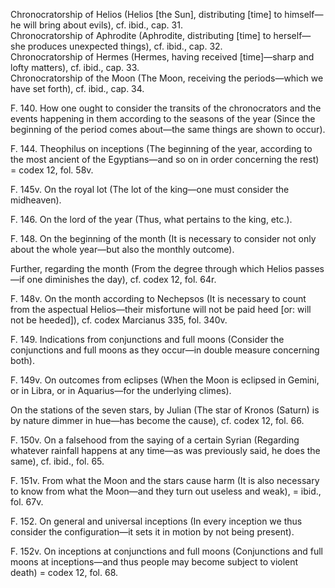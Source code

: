 Chronocratorship of Helios (Helios [the Sun], distributing [time] to himself—he will bring about evils), cf. ibid., cap. 31.  
Chronocratorship of Aphrodite (Aphrodite, distributing [time] to herself—she produces unexpected things), cf. ibid., cap. 32.  
Chronocratorship of Hermes (Hermes, having received [time]—sharp and lofty matters), cf. ibid., cap. 33.  
Chronocratorship of the Moon (The Moon, receiving the periods—which we have set forth), cf. ibid., cap. 34.  

F. 140. How one ought to consider the transits of the chronocrators and the events happening in them according to the seasons of the year (Since the beginning of the period comes about—the same things are shown to occur).  

F. 144. Theophilus on inceptions (The beginning of the year, according to the most ancient of the Egyptians—and so on in order concerning the rest) = codex 12, fol. 58v.  

F. 145v. On the royal lot (The lot of the king—one must consider the midheaven).  

F. 146. On the lord of the year (Thus, what pertains to the king, etc.).  

F. 148. On the beginning of the month (It is necessary to consider not only about the whole year—but also the monthly outcome).  

Further, regarding the month (From the degree through which Helios passes—if one diminishes the day), cf. codex 12, fol. 64r.  

F. 148v. On the month according to Nechepsos (It is necessary to count from the aspectual Helios—their misfortune will not be paid heed [or: will not be heeded]), cf. codex Marcianus 335, fol. 340v.  

F. 149. Indications from conjunctions and full moons (Consider the conjunctions and full moons as they occur—in double measure concerning both).  

F. 149v. On outcomes from eclipses (When the Moon is eclipsed in Gemini, or in Libra, or in Aquarius—for the underlying climes).  

On the stations of the seven stars, by Julian (The star of Kronos (Saturn) is by nature dimmer in hue—has become the cause), cf. codex 12, fol. 66.  

F. 150v. On a falsehood from the saying of a certain Syrian (Regarding whatever rainfall happens at any time—as was previously said, he does the same), cf. ibid., fol. 65.  

F. 151v. From what the Moon and the stars cause harm (It is also necessary to know from what the Moon—and they turn out useless and weak), = ibid., fol. 67v.  

F. 152. On general and universal inceptions (In every inception we thus consider the configuration—it sets it in motion by not being present).  

F. 152v. On inceptions at conjunctions and full moons (Conjunctions and full moons at inceptions—and thus people may become subject to violent death) = codex 12, fol. 68.